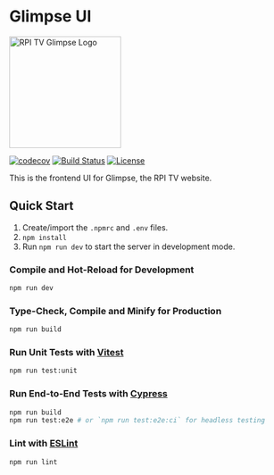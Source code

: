 # Glimpse UI

<img src="https://imgur.com/dmZSyhe.png" width="200px" alt="RPI TV Glimpse Logo" />


[![codecov](https://codecov.io/gh/rpitv/glimpse-ui/branch/master/graph/badge.svg)](https://codecov.io/gh/rpitv/glimpse-ui)
[![Build Status](https://travis-ci.com/rpitv/glimpse-ui.svg?branch=master)](https://travis-ci.com/rpitv/glimpse-ui)
[![License](https://img.shields.io/badge/license-GNU%20GPL%20v3.0-blue)](./LICENSE)

This is the frontend UI for Glimpse, the RPI TV website.

## Quick Start

1. Create/import the `.npmrc` and `.env` files.
2. `npm install`
3. Run `npm run dev` to start the server in development mode.

### Compile and Hot-Reload for Development

```sh
npm run dev
```

### Type-Check, Compile and Minify for Production

```sh
npm run build
```

### Run Unit Tests with [Vitest](https://vitest.dev/)

```sh
npm run test:unit
```

### Run End-to-End Tests with [Cypress](https://www.cypress.io/)

```sh
npm run build
npm run test:e2e # or `npm run test:e2e:ci` for headless testing
```

### Lint with [ESLint](https://eslint.org/)

```sh
npm run lint
```
